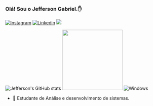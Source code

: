 #
### Olá! Sou o Jefferson Gabriel.✋


[![Instagram](https://img.shields.io/badge/Instagram-E4405F?style=for-the-badge&logo=instagram&logoColor=white)](https://www.instagram.com/jeff_sousa12/)
[![Linkedin](https://img.shields.io/badge/LinkedIn-0077B5?style=for-the-badge&logo=linkedin&logoColor=white)](https://www.linkedin.com/in/jefferson-gabriel-50282021b/)
 <a href = "mailto:jeffersongabriel.contato@gmail.com"><img src="https://img.shields.io/badge/-Gmail-%23333?style=for-the-badge&logo=gmail&logoColor=white" target="_blank"></a>


![Jefferson's GitHub stats](https://github-readme-stats.vercel.app/api?username=nosreffej1&show_icons=true&theme=highcontrast)
<img height="190em"  src="https://github-readme-stats.vercel.app/api/top-langs/?username=nosreffej1&layout=compact&langs_count=7&theme=highcontrast"/>
![Windows](https://img.shields.io/badge/Windows-0078D6?style=for-the-badge&logo=windows&logoColor=white)

- 📖 Estudante de Análise e desenvolvimento de sistemas.


